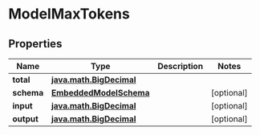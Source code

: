 
# ModelMaxTokens

## Properties
Name | Type | Description | Notes
------------ | ------------- | ------------- | -------------
**total** | [**java.math.BigDecimal**](java.math.BigDecimal) |  | 
**schema** | [**EmbeddedModelSchema**](EmbeddedModelSchema) |  |  [optional]
**input** | [**java.math.BigDecimal**](java.math.BigDecimal) |  |  [optional]
**output** | [**java.math.BigDecimal**](java.math.BigDecimal) |  |  [optional]



